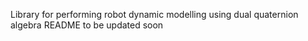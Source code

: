 Library for performing robot dynamic modelling using dual quaternion algebra
README to be updated soon